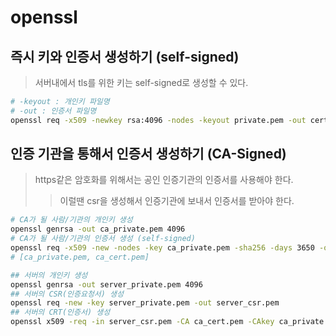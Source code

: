 # openssl

## 즉시 키와 인증서 생성하기 (self-signed)

> 서버내에서 tls를 위한 키는 self-signed로 생성할 수 있다.

```sh
# -keyout : 개인키 파일명
# -out : 인증서 파일명
openssl req -x509 -newkey rsa:4096 -nodes -keyout private.pem -out cert.pem
```

## 인증 기관을 통해서 인증서 생성하기 (CA-Signed)

> https같은 암호화를 위해서는 공인 인증기관의 인증서를 사용해야 한다.
>
> > 이럴땐 csr을 생성해서 인증기관에 보내서 인증서를 받아야 한다.

```sh
# CA가 될 사람/기관의 개인키 생성
openssl genrsa -out ca_private.pem 4096
# CA가 될 사람/기관의 인증서 생성 (self-signed)
openssl req -x509 -new -nodes -key ca_private.pem -sha256 -days 3650 -out ca_cert.pem
# [ca_private.pem, ca_cert.pem]

## 서버의 개인키 생성
openssl genrsa -out server_private.pem 4096
## 서버의 CSR(인증요청서) 생성
openssl req -new -key server_private.pem -out server_csr.pem
## 서버의 CRT(인증서) 생성
openssl x509 -req -in server_csr.pem -CA ca_cert.pem -CAkey ca_private.pem -CAcreateserial -out server_cert.pem -days 365 -sha256
```
